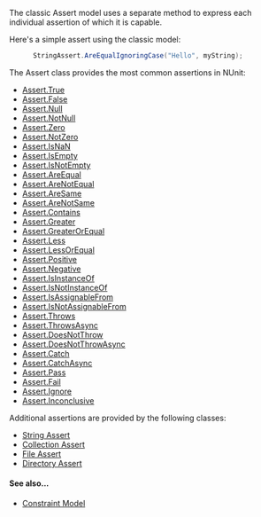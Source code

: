 The classic Assert model uses a separate method to express each 
individual assertion of which it is capable.
   
Here's a simple assert using the classic model:

```csharp
      StringAssert.AreEqualIgnoringCase("Hello", myString);
```
   
The Assert class provides the most common assertions in NUnit:

 * [Assert.True](../classic-assertions/Assert.True.md)
 * [Assert.False](../classic-assertions/Assert.False.md)
 * [Assert.Null](../classic-assertions/Assert.Null.md)
 * [Assert.NotNull](../classic-assertions/Assert.NotNull.md)
 * [Assert.Zero](../classic-assertions/Assert.Zero.md)
 * [Assert.NotZero](../classic-assertions/Assert.NotZero.md)
 * [Assert.IsNaN](../classic-assertions/Assert.IsNaN.md)
 * [Assert.IsEmpty](../classic-assertions/Assert.IsEmpty.md)
 * [Assert.IsNotEmpty](../classic-assertions/Assert.IsNotEmpty.md)
 * [Assert.AreEqual](../classic-assertions/Assert.AreEqual.md)
 * [Assert.AreNotEqual](../classic-assertions/Assert.AreNotEqual.md)
 * [Assert.AreSame](../classic-assertions/Assert.AreSame.md)
 * [Assert.AreNotSame](../classic-assertions/Assert.AreNotSame.md)
 * [Assert.Contains](../classic-assertions/Assert.Contains.md)
 * [Assert.Greater](../classic-assertions/Assert.Greater.md)
 * [Assert.GreaterOrEqual](../classic-assertions/Assert.GreaterOrEqual.md)
 * [Assert.Less](../classic-assertions/Assert.Less.md)
 * [Assert.LessOrEqual](../classic-assertions/Assert.LessOrEqual.md)
 * [Assert.Positive](../classic-assertions/Assert.Positive.md)
 * [Assert.Negative](../classic-assertions/Assert.Negative.md)
 * [Assert.IsInstanceOf](../classic-assertions/Assert.IsInstanceOf.md)
 * [Assert.IsNotInstanceOf](../classic-assertions/Assert.IsNotInstanceOf.md)
 * [Assert.IsAssignableFrom](../classic-assertions/Assert.IsAssignableFrom.md)
 * [Assert.IsNotAssignableFrom](../classic-assertions/Assert.IsNotAssignableFrom.md)
 * [Assert.Throws](../classic-assertions/Assert.Throws.md)
 * [Assert.ThrowsAsync](../classic-assertions/Assert.ThrowsAsync.md)
 * [Assert.DoesNotThrow](../classic-assertions/Assert.DoesNotThrow.md)
 * [Assert.DoesNotThrowAsync](../classic-assertions/Assert.DoesNotThrowAsync.md)
 * [Assert.Catch](../classic-assertions/Assert.Catch.md)
 * [Assert.CatchAsync](../classic-assertions/Assert.CatchAsync.md)
 * [Assert.Pass](../classic-assertions/Assert.Pass.md)
 * [Assert.Fail](../classic-assertions/Assert.Fail.md)
 * [Assert.Ignore](../classic-assertions/Assert.Ignore.md)
 * [Assert.Inconclusive](../classic-assertions/Assert.Inconclusive.md)
 
Additional assertions are provided by the following classes:
 * [String Assert](../classic-assertions/String-Assert.md)
 * [Collection Assert](../classic-assertions/Collection-Assert.md)
 * [File Assert](../classic-assertions/File-Assert.md)
 * [Directory Assert](../classic-assertions/Directory-Assert.md)

#### See also... 
 * [Constraint Model](xref:constraintmodel)
